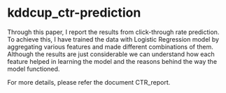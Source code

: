 # kddcup_ctr-prediction

Through this paper, I report the results from click-through rate prediction. To achieve this, I have trained the data with Logistic Regression model by aggregating various features and made different combinations of them. Although the results are just considerable we can understand how each feature helped in learning the model and the reasons behind the way the model functioned.

For more details, please refer the document CTR_report.
